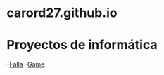 # carord27.github.io
# Proyectos de informática 
-[Falla](https://carord27.github.io/falla/)
-[Game](https://carord27.github.io/game/)
